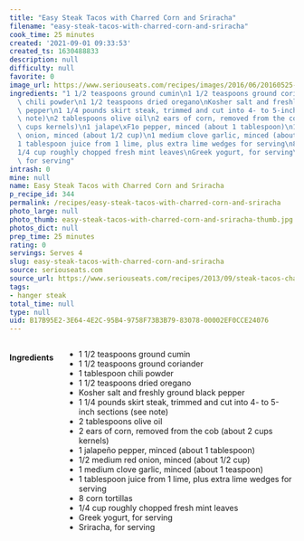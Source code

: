 ```yaml
---
title: "Easy Steak Tacos with Charred Corn and Sriracha"
filename: "easy-steak-tacos-with-charred-corn-and-sriracha"
cook_time: 25 minutes
created: '2021-09-01 09:33:53'
created_ts: 1630488833
description: null
difficulty: null
favorite: 0
image_url: https://www.seriouseats.com/recipes/images/2016/06/20160525-corn-steak-taco-vicky-wasik-1-200x150.jpg
ingredients: "1 1/2 teaspoons ground cumin\n1 1/2 teaspoons ground coriander\n1 tablespoon\
  \ chili powder\n1 1/2 teaspoons dried oregano\nKosher salt and freshly ground black\
  \ pepper\n1 1/4 pounds skirt steak, trimmed and cut into 4- to 5-inch sections (see\
  \ note)\n2 tablespoons olive oil\n2 ears of corn, removed from the cob (about 2\
  \ cups kernels)\n1 jalape\xF1o pepper, minced (about 1 tablespoon)\n1/2 medium red\
  \ onion, minced (about 1/2 cup)\n1 medium clove garlic, minced (about 1 teaspoon)\n\
  1 tablespoon juice from 1 lime, plus extra lime wedges for serving\n8 corn tortillas\n\
  1/4 cup roughly chopped fresh mint leaves\nGreek yogurt, for serving\nSriracha,\
  \ for serving"
intrash: 0
mine: null
name: Easy Steak Tacos with Charred Corn and Sriracha
p_recipe_id: 344
permalink: /recipes/easy-steak-tacos-with-charred-corn-and-sriracha
photo_large: null
photo_thumb: easy-steak-tacos-with-charred-corn-and-sriracha-thumb.jpg
photos_dict: null
prep_time: 25 minutes
rating: 0
servings: Serves 4
slug: easy-steak-tacos-with-charred-corn-and-sriracha
source: seriouseats.com
source_url: https://www.seriouseats.com/recipes/2013/09/steak-tacos-charred-corn-sriracha-recipe.html
tags:
- hanger steak
total_time: null
type: null
uid: B17B95E2-3E64-4E2C-95B4-9758F73B3B79-83078-00002EF0CCE24076
---
```

<div class="large-8 medium-7 columns" id="writeup">	</div><!-- #writeup -->
</div><!-- #row-one -->
<div class="row" id="row-two">	<div class="medium-4 small-5 columns" id="ingredients"><h4>Ingredients</h4><div class="box box-ingredients content"><ul>
<li>1 1/2 teaspoons ground cumin</li>
<li>1 1/2 teaspoons ground coriander</li>
<li>1 tablespoon chili powder</li>
<li>1 1/2 teaspoons dried oregano</li>
<li>Kosher salt and freshly ground black pepper</li>
<li>1 1/4 pounds skirt steak, trimmed and cut into 4- to 5-inch sections (see note)</li>
<li>2 tablespoons olive oil</li>
<li>2 ears of corn, removed from the cob (about 2 cups kernels)</li>
<li>1 jalapeño pepper, minced (about 1 tablespoon)</li>
<li>1/2 medium red onion, minced (about 1/2 cup)</li>
<li>1 medium clove garlic, minced (about 1 teaspoon)</li>
<li>1 tablespoon juice from 1 lime, plus extra lime wedges for serving</li>
<li>8 corn tortillas</li>
<li>1/4 cup roughly chopped fresh mint leaves</li>
<li>Greek yogurt, for serving</li>
<li>Sriracha, for serving</li>
</ul>
</div>	</div>	<div class="medium-6 small-7 columns" id="directions">	</div>